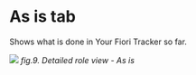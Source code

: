 # As is tab 

Shows what is done in Your Fiori Tracker so far. 

![](/res/detailed_role_view_as_is_tab.png)
*fig.9. Detailed role view - As is*
